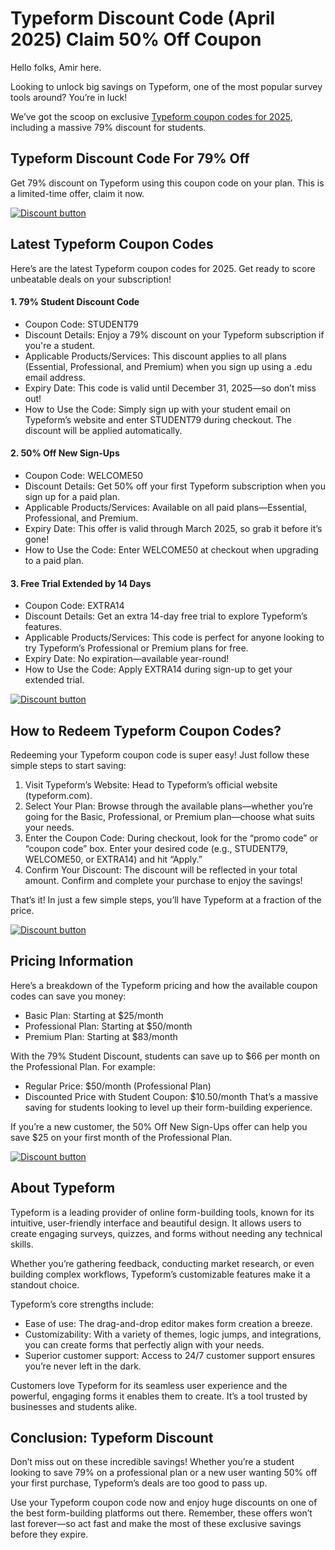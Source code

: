 # Typeform Discount Code (April 2025) Claim 50% Off Coupon

Hello folks, Amir here.

Looking to unlock big savings on Typeform, one of the most popular survey tools around? You’re in luck!

We’ve got the scoop on exclusive [Typeform coupon codes for 2025](https://typeform.cello.so/zrGdicGsnbj), including a massive 79% discount for students.

## Typeform Discount Code For 79% Off

Get 79% discount on Typeform using this coupon code on your plan. This is a limited-time offer, claim it now.

[![Discount button](https://github.com/user-attachments/assets/151965aa-439b-4b21-b85a-bfdb0b362b56)](https://typeform.cello.so/zrGdicGsnbj)


## Latest Typeform Coupon Codes

Here’s are the latest Typeform coupon codes for 2025. Get ready to score unbeatable deals on your subscription!

#### 1. 79% Student Discount Code

* Coupon Code: STUDENT79
* Discount Details: Enjoy a 79% discount on your Typeform subscription if you're a student.
* Applicable Products/Services: This discount applies to all plans (Essential, Professional, and Premium) when you sign up using a .edu email address.
* Expiry Date: This code is valid until December 31, 2025—so don’t miss out!
* How to Use the Code: Simply sign up with your student email on Typeform’s website and enter STUDENT79 during checkout. The discount will be applied automatically.

#### 2. 50% Off New Sign-Ups

* Coupon Code: WELCOME50
* Discount Details: Get 50% off your first Typeform subscription when you sign up for a paid plan.
* Applicable Products/Services: Available on all paid plans—Essential, Professional, and Premium.
* Expiry Date: This offer is valid through March 2025, so grab it before it’s gone!
* How to Use the Code: Enter WELCOME50 at checkout when upgrading to a paid plan.

#### 3. Free Trial Extended by 14 Days

* Coupon Code: EXTRA14
* Discount Details: Get an extra 14-day free trial to explore Typeform’s features.
* Applicable Products/Services: This code is perfect for anyone looking to try Typeform’s Professional or Premium plans for free.
* Expiry Date: No expiration—available year-round!
* How to Use the Code: Apply EXTRA14 during sign-up to get your extended trial.

[![Discount button](https://github.com/user-attachments/assets/151965aa-439b-4b21-b85a-bfdb0b362b56)](https://typeform.cello.so/zrGdicGsnbj)

## How to Redeem Typeform Coupon Codes?

Redeeming your Typeform coupon code is super easy! Just follow these simple steps to start saving:

1. Visit Typeform’s Website: Head to Typeform’s official website (typeform.com).
2. Select Your Plan: Browse through the available plans—whether you’re going for the Basic, Professional, or Premium plan—choose what suits your needs.
3. Enter the Coupon Code: During checkout, look for the “promo code” or “coupon code” box. Enter your desired code (e.g., STUDENT79, WELCOME50, or EXTRA14) and hit “Apply.”
4. Confirm Your Discount: The discount will be reflected in your total amount. Confirm and complete your purchase to enjoy the savings!

That’s it! In just a few simple steps, you’ll have Typeform at a fraction of the price.

[![Discount button](https://github.com/user-attachments/assets/151965aa-439b-4b21-b85a-bfdb0b362b56)](https://typeform.cello.so/zrGdicGsnbj)

## Pricing Information

Here’s a breakdown of the Typeform pricing and how the available coupon codes can save you money:

* Basic Plan: Starting at $25/month
* Professional Plan: Starting at $50/month
* Premium Plan: Starting at $83/month

With the 79% Student Discount, students can save up to $66 per month on the Professional Plan. For example:

* Regular Price: $50/month (Professional Plan)
* Discounted Price with Student Coupon: $10.50/month That’s a massive saving for students looking to level up their form-building experience.

If you’re a new customer, the 50% Off New Sign-Ups offer can help you save $25 on your first month of the Professional Plan.

[![Discount button](https://github.com/user-attachments/assets/151965aa-439b-4b21-b85a-bfdb0b362b56)](https://typeform.cello.so/zrGdicGsnbj)

## About Typeform

Typeform is a leading provider of online form-building tools, known for its intuitive, user-friendly interface and beautiful design. It allows users to create engaging surveys, quizzes, and forms without needing any technical skills.

Whether you’re gathering feedback, conducting market research, or even building complex workflows, Typeform’s customizable features make it a standout choice.

Typeform’s core strengths include:

* Ease of use: The drag-and-drop editor makes form creation a breeze.
* Customizability: With a variety of themes, logic jumps, and integrations, you can create forms that perfectly align with your needs.
* Superior customer support: Access to 24/7 customer support ensures you’re never left in the dark.

Customers love Typeform for its seamless user experience and the powerful, engaging forms it enables them to create. It’s a tool trusted by businesses and students alike.

## Conclusion: Typeform Discount

Don’t miss out on these incredible savings! Whether you’re a student looking to save 79% on a professional plan or a new user wanting 50% off your first purchase, Typeform’s deals are too good to pass up.

Use your Typeform coupon code now and enjoy huge discounts on one of the best form-building platforms out there. Remember, these offers won’t last forever—so act fast and make the most of these exclusive savings before they expire.
